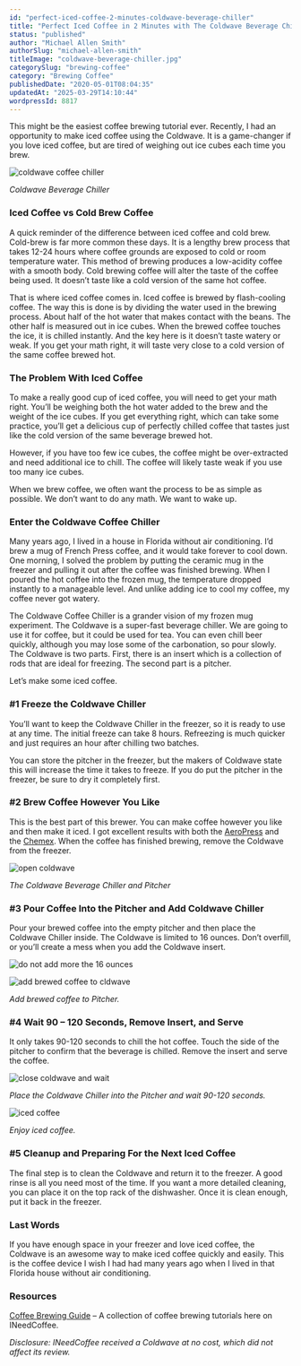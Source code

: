 ```yaml
---
id: "perfect-iced-coffee-2-minutes-coldwave-beverage-chiller"
title: "Perfect Iced Coffee in 2 Minutes with The Coldwave Beverage Chiller"
status: "published"
author: "Michael Allen Smith"
authorSlug: "michael-allen-smith"
titleImage: "coldwave-beverage-chiller.jpg"
categorySlug: "brewing-coffee"
category: "Brewing Coffee"
publishedDate: "2020-05-01T08:04:35"
updatedAt: "2025-03-29T14:10:44"
wordpressId: 8817
---
```


This might be the easiest coffee brewing tutorial ever. Recently, I had an opportunity to make iced coffee using the Coldwave. It is a game-changer if you love iced coffee, but are tired of weighing out ice cubes each time you brew.

![coldwave coffee chiller](coldwave-coffee.jpg)

*Coldwave Beverage Chiller*

### Iced Coffee vs Cold Brew Coffee

A quick reminder of the difference between iced coffee and cold brew. Cold-brew is far more common these days. It is a lengthy brew process that takes 12-24 hours where coffee grounds are exposed to cold or room temperature water. This method of brewing produces a low-acidity coffee with a smooth body. Cold brewing coffee will alter the taste of the coffee being used. It doesn’t taste like a cold version of the same hot coffee.

That is where iced coffee comes in. Iced coffee is brewed by flash-cooling coffee. The way this is done is by dividing the water used in the brewing process. About half of the hot water that makes contact with the beans. The other half is measured out in ice cubes. When the brewed coffee touches the ice, it is chilled instantly. And the key here is it doesn’t taste watery or weak. If you get your math right, it will taste very close to a cold version of the same coffee brewed hot.

### The Problem With Iced Coffee

To make a really good cup of iced coffee, you will need to get your math right. You’ll be weighing both the hot water added to the brew and the weight of the ice cubes. If you get everything right, which can take some practice, you’ll get a delicious cup of perfectly chilled coffee that tastes just like the cold version of the same beverage brewed hot.

However, if you have too few ice cubes, the coffee might be over-extracted and need additional ice to chill. The coffee will likely taste weak if you use too many ice cubes.

When we brew coffee, we often want the process to be as simple as possible. We don’t want to do any math. We want to wake up.

### Enter the Coldwave Coffee Chiller

Many years ago, I lived in a house in Florida without air conditioning. I’d brew a mug of French Press coffee, and it would take forever to cool down. One morning, I solved the problem by putting the ceramic mug in the freezer and pulling it out after the coffee was finished brewing. When I poured the hot coffee into the frozen mug, the temperature dropped instantly to a manageable level. And unlike adding ice to cool my coffee, my coffee never got watery.

The Coldwave Coffee Chiller is a grander vision of my frozen mug experiment. The Coldwave is a super-fast beverage chiller. We are going to use it for coffee, but it could be used for tea. You can even chill beer quickly, although you may lose some of the carbonation, so pour slowly. The Coldwave is two parts. First, there is an insert which is a collection of rods that are ideal for freezing. The second part is a pitcher.

Let’s make some iced coffee.

### #1 Freeze the Coldwave Chiller

You’ll want to keep the Coldwave Chiller in the freezer, so it is ready to use at any time. The initial freeze can take 8 hours. Refreezing is much quicker and just requires an hour after chilling two batches.

You can store the pitcher in the freezer, but the makers of Coldwave state this will increase the time it takes to freeze. If you do put the pitcher in the freezer, be sure to dry it completely first.

### #2 Brew Coffee However You Like

This is the best part of this brewer. You can make coffee however you like and then make it iced. I got excellent results with both the [AeroPress](/upside-aeropress-coffee-brewing-tutorial/) and the [Chemex](/chemex-coffee-brewing-history-and-tutorial/). When the coffee has finished brewing, remove the Coldwave from the freezer.

![open coldwave ](coldwave-open.jpg)

*The Coldwave Beverage Chiller and Pitcher*

### #3 Pour Coffee Into the Pitcher and Add Coldwave Chiller

Pour your brewed coffee into the empty pitcher and then place the Coldwave Chiller inside. The Coldwave is limited to 16 ounces. Don’t overfill, or you’ll create a mess when you add the Coldwave insert.

![do not add more the 16 ounces](coldwve-16ounce-fill.jpg)

![add brewed coffee to cldwave](coldwave-add-brewed-coffee.jpg)

*Add brewed coffee to Pitcher.* 

### #4 Wait 90 – 120 Seconds, Remove Insert, and Serve

It only takes 90-120 seconds to chill the hot coffee. Touch the side of the pitcher to confirm that the beverage is chilled. Remove the insert and serve the coffee.

![close coldwave and wait](coldwave-chilling-coffee.jpg)

*Place the Coldwave Chiller into the Pitcher and wait 90-120 seconds.*

![iced coffee](coldwave-iced-coffee.jpg)

*Enjoy iced coffee.*

### #5 Cleanup and Preparing For the Next Iced Coffee

The final step is to clean the Coldwave and return it to the freezer. A good rinse is all you need most of the time. If you want a more detailed cleaning, you can place it on the top rack of the dishwasher. Once it is clean enough, put it back in the freezer.

### Last Words

If you have enough space in your freezer and love iced coffee, the Coldwave is an awesome way to make iced coffee quickly and easily. This is the coffee device I wish I had had many years ago when I lived in that Florida house without air conditioning.

### Resources

[Coffee Brewing Guide](/coffee-brewing-guide/) – A collection of coffee brewing tutorials here on INeedCoffee.

*Disclosure: INeedCoffee received a Coldwave at no cost, which did not affect its review.*
